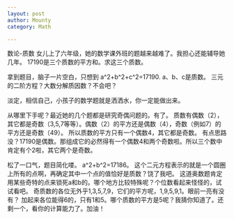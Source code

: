 ```yaml
---
layout: post
author: Mounty
category: Math

---
```

数论-质数
女儿上了六年级，她的数学课外班的题越来越难了。我担心还能辅导她几年。
17190是三个质数的平方和。求这三个质数。

拿到题目，脑子一片空白，只想到 a^2+b^2+c^2=17190. a、b、c是质数。
三元的二阶方程？大数分解质因数？不会吧？

淡定，相信自己，小孩子的数学题就是洒洒水，你一定能做出来。

从哪里下手呢？最近她的几个题都是研究奇偶问题的。有了。
质数有偶数（2）， 其它都是奇数（3,5,7等等）。偶数（2）的平方还是偶数（4），奇数（例如7）的平方还是奇数（49）。
所以质数的平方只有一个偶数4，其它都是奇数。
有点思路没？17190是偶数。那组成它的必然得有一个偶数4和两个奇数啦。所以三个数中肯定有个2啦，其它两个是奇数。

松了一口气，题目简化喽。 a^2+b^2=17186。
这个二元方程表示的就是一个圆圈上所有的点啊，再确定其中一个点的值恰好是质数？饶了我吧。
这道奥数题肯定用某些奇特的点来锁死a和b的。哪个地方比较特殊呢？个位数看起来怪怪的，试试看吧。
奇质数的各位无外乎1,3,5,7,9，它们的平方呢，1,9,5,9,1。眼前一亮有没有？
加起来各位能得6的，只有1和5。哪个质数的平方是5呢？我猜你知道了。还剩一个，看你的计算能力了。加油！



